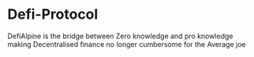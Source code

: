 # Defi-Protocol
DefiAlpine is the bridge between Zero knowledge and pro knowledge making Decentralised finance no longer cumbersome for the Average joe 
